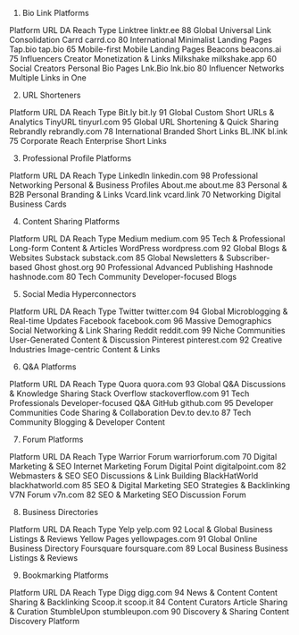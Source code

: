 1. Bio Link Platforms

Platform	URL	DA	Reach	Type
Linktree	linktr.ee	88	Global	Universal Link Consolidation
Carrd	carrd.co	80	International	Minimalist Landing Pages
Tap.bio	tap.bio	65	Mobile-first	Mobile Landing Pages
Beacons	beacons.ai	75	Influencers	Creator Monetization & Links
Milkshake	milkshake.app	60	Social Creators	Personal Bio Pages
Lnk.Bio	lnk.bio	80	Influencer Networks	Multiple Links in One

2. URL Shorteners

Platform	URL	DA	Reach	Type
Bit.ly	bit.ly	91	Global	Custom Short URLs & Analytics
TinyURL	tinyurl.com	95	Global	URL Shortening & Quick Sharing
Rebrandly	rebrandly.com	78	International	Branded Short Links
BL.INK	bl.ink	75	Corporate Reach	Enterprise Short Links

3. Professional Profile Platforms

Platform	URL	DA	Reach	Type
LinkedIn	linkedin.com	98	Professional Networking	Personal & Business Profiles
About.me	about.me	83	Personal & B2B	Personal Branding & Links
Vcard.link	vcard.link	70	Networking	Digital Business Cards

4. Content Sharing Platforms

Platform	URL	DA	Reach	Type
Medium	medium.com	95	Tech & Professional	Long-form Content & Articles
WordPress	wordpress.com	92	Global	Blogs & Websites
Substack	substack.com	85	Global	Newsletters & Subscriber-based
Ghost	ghost.org	90	Professional	Advanced Publishing
Hashnode	hashnode.com	80	Tech Community	Developer-focused Blogs

5. Social Media Hyperconnectors

Platform	URL	DA	Reach	Type
Twitter	twitter.com	94	Global	Microblogging & Real-time Updates
Facebook	facebook.com	96	Massive Demographics	Social Networking & Link Sharing
Reddit	reddit.com	99	Niche Communities	User-Generated Content & Discussion
Pinterest	pinterest.com	92	Creative Industries	Image-centric Content & Links

6. Q&A Platforms

Platform	URL	DA	Reach	Type
Quora	quora.com	93	Global	Q&A Discussions & Knowledge Sharing
Stack Overflow	stackoverflow.com	91	Tech Professionals	Developer-focused Q&A
GitHub	github.com	95	Developer Communities	Code Sharing & Collaboration
Dev.to	dev.to	87	Tech Community	Blogging & Developer Content

7. Forum Platforms

Platform	URL	DA	Reach	Type
Warrior Forum	warriorforum.com	70	Digital Marketing & SEO	Internet Marketing Forum
Digital Point	digitalpoint.com	82	Webmasters & SEO	SEO Discussions & Link Building
BlackHatWorld	blackhatworld.com	85	SEO & Digital Marketing	SEO Strategies & Backlinking
V7N Forum	v7n.com	82	SEO & Marketing	SEO Discussion Forum

8. Business Directories

Platform	URL	DA	Reach	Type
Yelp	yelp.com	92	Local & Global	Business Listings & Reviews
Yellow Pages	yellowpages.com	91	Global	Online Business Directory
Foursquare	foursquare.com	89	Local Business	Business Listings & Reviews

9. Bookmarking Platforms

Platform	URL	DA	Reach	Type
Digg	digg.com	94	News & Content	Content Sharing & Backlinking
Scoop.it	scoop.it	84	Content Curators	Article Sharing & Curation
StumbleUpon	stumbleupon.com	90	Discovery & Sharing	Content Discovery Platform
